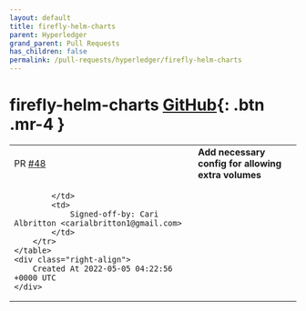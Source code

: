 ```yaml
---
layout: default
title: firefly-helm-charts
parent: Hyperledger
grand_parent: Pull Requests
has_children: false
permalink: /pull-requests/hyperledger/firefly-helm-charts
---
```


# firefly-helm-charts <span class="fs-3 right-align">[GitHub](https://github.com/hyperledger/firefly-helm-charts){: .btn .mr-4 }</span>


<div>
    <table>
        <tr>
            <td>
                PR <a href="https://github.com/hyperledger/firefly-helm-charts/pull/48" class=".btn">#48</a>
            </td>
            <td>
                <b>
                    Add necessary config for allowing extra volumes
                </b>
            </td>
        </tr>
        <tr>
            <td>
                
            </td>
            <td>
                Signed-off-by: Cari Albritton <carialbritton1@gmail.com>
            </td>
        </tr>
    </table>
    <div class="right-align">
        Created At 2022-05-05 04:22:56 +0000 UTC
    </div>
</div>

